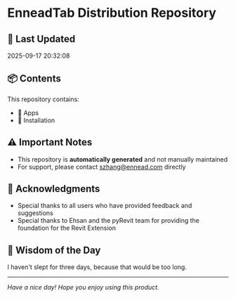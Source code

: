 # EnneadTab Distribution Repository

## 📅 Last Updated
2025-09-17 20:32:08



## 📦 Contents
This repository contains:
- 📂 Apps
- 📂 Installation

## ⚠️ Important Notes
- This repository is **automatically generated** and not manually maintained
- For support, please contact szhang@ennead.com directly

## 🙏 Acknowledgments
- Special thanks to all users who have provided feedback and suggestions
- Special thanks to Ehsan and the pyRevit team for providing the foundation for the Revit Extension

## 💭 Wisdom of the Day
I haven't slept for three days, because that would be too long.

---
*Have a nice day! Hope you enjoy using this product.*
